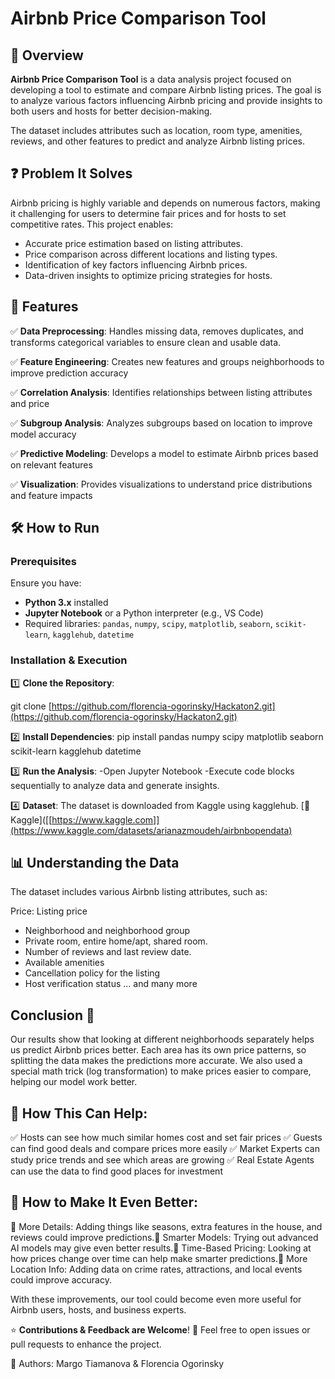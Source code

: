 # Airbnb Price Comparison Tool

## 📌 Overview
**Airbnb Price Comparison Tool** is a data analysis project focused on developing a tool to estimate and compare Airbnb listing prices. The goal is to analyze various factors influencing Airbnb pricing and provide insights to both users and hosts for better decision-making.

The dataset includes attributes such as location, room type, amenities, reviews, and other features to predict and analyze Airbnb listing prices.

## ❓ Problem It Solves
Airbnb pricing is highly variable and depends on numerous factors, making it challenging for users to determine fair prices and for hosts to set competitive rates. This project enables:
- Accurate price estimation based on listing attributes.
- Price comparison across different locations and listing types.
- Identification of key factors influencing Airbnb prices.
- Data-driven insights to optimize pricing strategies for hosts.

## 🚀 Features
✅ **Data Preprocessing**: Handles missing data, removes duplicates, and transforms categorical variables to ensure clean and usable data.

✅ **Feature Engineering**: Creates new features and groups neighborhoods to improve prediction accuracy

✅ **Correlation Analysis**: Identifies relationships between listing attributes and price

✅ **Subgroup Analysis**: Analyzes subgroups based on location to improve model accuracy

✅ **Predictive Modeling**: Develops a model to estimate Airbnb prices based on relevant features

✅ **Visualization**: Provides visualizations to understand price distributions and feature impacts

## 🛠 How to Run
### Prerequisites
Ensure you have:
- **Python 3.x** installed
- **Jupyter Notebook** or a Python interpreter (e.g., VS Code)
- Required libraries: `pandas`, `numpy`, `scipy`, `matplotlib`, `seaborn`, `scikit-learn`, `kagglehub`, `datetime`

### Installation & Execution
1️⃣ **Clone the Repository**:

git clone [https://github.com/florencia-ogorinsky/Hackaton2.git](https://github.com/florencia-ogorinsky/Hackaton2.git)


2️⃣ **Install Dependencies**:
pip install pandas numpy scipy matplotlib seaborn scikit-learn kagglehub datetime


3️⃣ **Run the Analysis**:
-Open Jupyter Notebook
-Execute code blocks sequentially to analyze data and generate insights.


4️⃣ **Dataset**:
The dataset is downloaded from Kaggle using kagglehub.
[🔗 Kaggle]([[https://www.kaggle.com]](https://www.kaggle.com/datasets/arianazmoudeh/airbnbopendata)


## 📊 **Understanding the Data**
The dataset includes various Airbnb listing attributes, such as:

Price: Listing price
* Neighborhood and neighborhood group
* Private room, entire home/apt, shared room.
* Number of reviews and last review date.
* Available amenities
* Cancellation policy for the listing
* Host verification status
... and many more


## **Conclusion** 📌

Our results show that looking at different neighborhoods separately helps us predict Airbnb prices better. Each area has its own price patterns, so splitting the data makes the predictions more accurate. We also used a special math trick (log transformation) to make prices easier to compare, helping our model work better.

## 🚀 **How This Can Help**:

✅  Hosts can see how much similar homes cost and set fair prices
✅  Guests can find good deals and compare prices more easily
✅  Market Experts can study price trends and see which areas are growing
✅  Real Estate Agents can use the data to find good places for investment

## 🔧 **How to Make It Even Better**:

🔹 More Details: Adding things like seasons, extra features in the house, and reviews could improve predictions.🔹 Smarter Models: Trying out advanced AI models may give even better results.🔹 Time-Based Pricing: Looking at how prices change over time can help make smarter predictions.🔹 More Location Info: Adding data on crime rates, attractions, and local events could improve accuracy.

With these improvements, our tool could become even more useful for Airbnb users, hosts, and business experts.


⭐ **Contributions & Feedback are Welcome**!
📩 Feel free to open issues or pull requests to enhance the project.

📌 Authors: Margo Tiamanova & Florencia Ogorinsky




